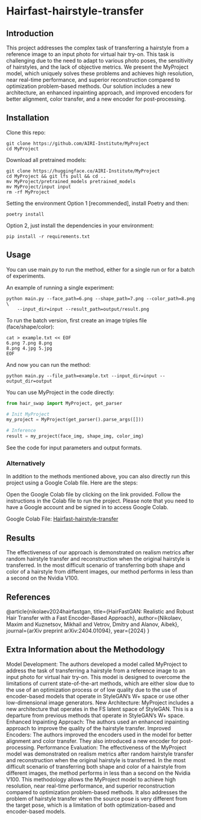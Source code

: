 # Hairfast-hairstyle-transfer

## Introduction
This project addresses the complex task of transferring a hairstyle from a reference image to an input photo for virtual hair try-on. This task is challenging due to the need to adapt to various photo poses, the sensitivity of hairstyles, and the lack of objective metrics. We present the MyProject model, which uniquely solves these problems and achieves high resolution, near real-time performance, and superior reconstruction compared to optimization problem-based methods. Our solution includes a new architecture, an enhanced inpainting approach, and improved encoders for better alignment, color transfer, and a new encoder for post-processing.

## Installation
Clone this repo:
```
git clone https://github.com/AIRI-Institute/MyProject
cd MyProject
```
Download all pretrained models:
```
git clone https://huggingface.co/AIRI-Institute/MyProject
cd MyProject && git lfs pull && cd ..
mv MyProject/pretrained_models pretrained_models
mv MyProject/input input
rm -rf MyProject
```
Setting the environment
Option 1 [recommended], install Poetry and then:
```
poetry install
```
Option 2, just install the dependencies in your environment:
```
pip install -r requirements.txt
```
## Usage
You can use main.py to run the method, either for a single run or for a batch of experiments.

An example of running a single experiment:
```
python main.py --face_path=6.png --shape_path=7.png --color_path=8.png \
    --input_dir=input --result_path=output/result.png
```
To run the batch version, first create an image triples file (face/shape/color):
```
cat > example.txt << EOF
6.png 7.png 8.png
8.png 4.jpg 5.jpg
EOF
```
And now you can run the method:
```
python main.py --file_path=example.txt --input_dir=input --output_dir=output
```
You can use MyProject in the code directly:
```python
from hair_swap import MyProject, get_parser

# Init MyProject
my_project = MyProject(get_parser().parse_args([]))

# Inference
result = my_project(face_img, shape_img, color_img)
```
See the code for input parameters and output formats.

### Alternatively
In addition to the methods mentioned above, you can also directly run this project using a Google Colab file. Here are the steps:

Open the Google Colab file by clicking on the link provided.
Follow the instructions in the Colab file to run the project.
Please note that you need to have a Google account and be signed in to access Google Colab.

Google Colab File: [Hairfast-hairstyle-transfer](https://colab.research.google.com/drive/1ibJN9apSYQLeaTFijDFe4UmKShEOGeJd?usp=sharing)

## Results
The effectiveness of our approach is demonstrated on realism metrics after random hairstyle transfer and reconstruction when the original hairstyle is transferred. In the most difficult scenario of transferring both shape and color of a hairstyle from different images, our method performs in less than a second on the Nvidia V100.

## References
@article{nikolaev2024hairfastgan,
  title={HairFastGAN: Realistic and Robust Hair Transfer with a Fast Encoder-Based Approach},
  author={Nikolaev, Maxim and Kuznetsov, Mikhail and Vetrov, Dmitry and Alanov, Aibek},
  journal={arXiv preprint arXiv:2404.01094},
  year={2024}
}


## Extra Information about the Methodology
Model Development: The authors developed a model called MyProject to address the task of transferring a hairstyle from a reference image to an input photo for virtual hair try-on. This model is designed to overcome the limitations of current state-of-the-art methods, which are either slow due to the use of an optimization process or of low quality due to the use of encoder-based models that operate in StyleGAN’s W+ space or use other low-dimensional image generators.
New Architecture: MyProject includes a new architecture that operates in the FS latent space of StyleGAN. This is a departure from previous methods that operate in StyleGAN’s W+ space.
Enhanced Inpainting Approach: The authors used an enhanced inpainting approach to improve the quality of the hairstyle transfer.
Improved Encoders: The authors improved the encoders used in the model for better alignment and color transfer. They also introduced a new encoder for post-processing.
Performance Evaluation: The effectiveness of the MyProject model was demonstrated on realism metrics after random hairstyle transfer and reconstruction when the original hairstyle is transferred. In the most difficult scenario of transferring both shape and color of a hairstyle from different images, the method performs in less than a second on the Nvidia V100.
This methodology allows the MyProject model to achieve high resolution, near real-time performance, and superior reconstruction compared to optimization problem-based methods. It also addresses the problem of hairstyle transfer when the source pose is very different from the target pose, which is a limitation of both optimization-based and encoder-based models.


